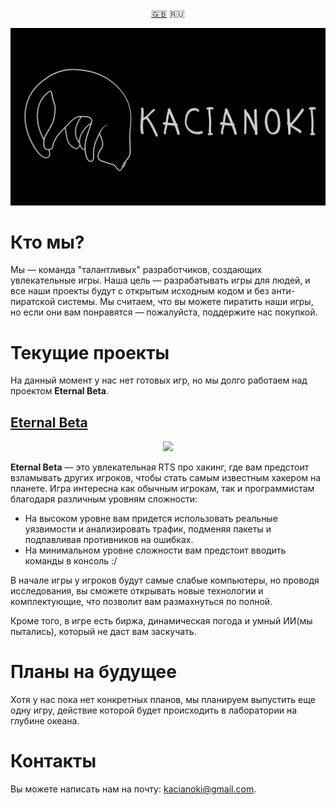 <p align="center">
  <a href="https://github.com/Kacianoki/.github/blob/main/profile/README.md">🇬🇧</a>
  <a>🇷🇺</a>
</p>

![Logo](https://github.com/Kacianoki/.github/blob/main/kacianoki/Kacianoki3840x2160.png?raw=true)
# Кто мы?
Мы — команда "талантливых" разработчиков, создающих увлекательные игры. Наша цель — разрабатывать игры для людей, и все наши проекты будут с открытым исходным кодом и без анти-пиратской системы. Мы считаем, что вы можете пиратить наши игры, но если они вам понравятся — пожалуйста, поддержите нас покупкой.

# Текущие проекты
На данный момент у нас нет готовых игр, но мы долго работаем над проектом **Eternal Beta**.

## [Eternal Beta](https://github.com/Kacianoki/Eternal-Beta)
<p align="center">
  <img src="https://hits.seeyoufarm.com/api/count/incr/badge.svg?url=https%3A%2F%2Fgithub.com%2FKacianoki%2FEternal-Beta&count_bg=%2379C83D&title_bg=%23555555&icon=&icon_color=%23E7E7E7&title=hits&edge_flat=false"></img>
</p>

**Eternal Beta** — это увлекательная RTS про хакинг, где вам предстоит взламывать других игроков, чтобы стать самым известным хакером на планете. Игра интересна как обычным игрокам, так и программистам благодаря различным уровням сложности:

- На высоком уровне вам придется использовать реальные уязвимости и анализировать трафик, подменяя пакеты и подлавливая противников на ошибках.
- На минимальном уровне сложности вам предстоит вводить команды в консоль :/

В начале игры у игроков будут самые слабые компьютеры, но проводя исследования, вы сможете открывать новые технологии и комплектующие, что позволит вам размахнуться по полной.

Кроме того, в игре есть биржа, динамическая погода и умный ИИ(мы пытались), который не даст вам заскучать.

# Планы на будущее
Хотя у нас пока нет конкретных планов, мы планируем выпустить еще одну игру, действие которой будет происходить в лаборатории на глубине океана.

# Контакты
Вы можете написать нам на почту: kacianoki@gmail.com. 

